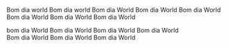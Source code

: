 Bom dia world
Bom dia world
Bom dia World
Bom dia World
Bom dia World 
Bom dia World
Bom dia World
Bom dia World

bom dia World
Bom dia World
Bom dia World
Bom dia World       
Bom dia World
Bom dia World
Bom dia World
